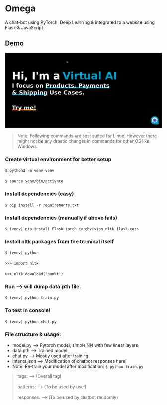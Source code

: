 # Omega
A chat-bot using PyTorch, Deep Learning &amp; integrated to a website using Flask &amp; JavaScript.

## Demo
![](https://github.com/abchnexus/omega/blob/main/Omega_CB_Demo.gif)
> Note: Following commands are best suited for Linux. However there might not be any drastic changes in commands for other OS like Windows.

### Create virtual environment for better setup
`$ python3 -m venv venv` <br/><br/>
`$ source venv/bin/activate`

### Install dependencies (easy)
`$ pip install -r requirements.txt`


### Install dependencies (manually if above fails)
`$ (venv) pip install Flask torch torchvision nltk flask-cors`


### Install nltk packages from the terminal itself
`$ (venv) python` <br/><br/>
`>>> import nltk` <br/><br/>
`>>> nltk.download('punkt')`

### Run	--> will dump data.pth file.
`$ (venv) python train.py`

### To test in console!
`$ (venv) python chat.py`

### File structure & usage:

- model.py        --> Pytorch model, simple NN with few linear layers
- data.pth        --> Trained model
- chat.py         --> Mostly used after training
- intents.json    --> Modification of chatbot responses here!
- Note: Re-train your model after modification: `$ python train.py`

> tags:       --> (Overall tag) <br/><br/>
> patterns:   --> (To be used by user) <br/><br/>
> responses:  --> (To be used by chatbot randomly)
